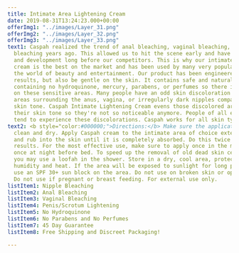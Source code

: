 ```yaml
---
title: Intimate Area Lightening Cream
date: 2019-08-31T13:24:23.000+00:00
offerImg1: "../images/Layer_31.png"
offerImg2: "../images/Layer_32.png"
offerImg3: "../images/Layer_33.png"
text1: Caspah realized the trend of anal bleaching, vaginal bleaching, and nipple
  bleaching years ago. This allowed us to hit the scene early and have years of testing
  and development long before our competitors. This is why our intimate area bleaching
  cream is the best on the market and has been used by many very popular people in
  the world of beauty and entertainment. Our product has been engineered to show amazing
  results, but also be gentle on the skin. It contains safe and natural ingredients
  containing no hydroquinone, mercury, parabens, or perfumes so there is no skin irritation
  on these sensitive areas. Many people have an odd skin discoloration on their private
  areas surrounding the anus, vagina, or irregularly dark nipples compared to their
  skin tone. Caspah Intimate Lightening Cream evens those discolored areas to match
  their skin tone so they're not so noticeable anymore. People of all ethnicities
  tend to experience these discolorations. Caspah works for all skin types.
text2: <b style="color:#000000;">Directions:</b> Make sure the application area is
  clean and dry. Apply Caspah cream to the intimate area of choice externally only
  and rub into the skin until it is completely absorbed. Do this twice daily for best
  results. For the most effective use, make sure to apply once in the morning and
  once at night before bed. To speed up the removal of old dead skin cells quicker,
  you may use a loofah in the shower. Store in a dry, cool area, protected from sunlight,
  humidity and heat. If the area will be exposed to sunlight for long periods of time,
  use an SPF 30+ sun block on the area. Do not use on broken skin or open wounds.
  Do not use if pregnant or breast feeding. For external use only.
listItem1: Nipple Bleaching
listItem2: Anal Bleaching
listItem3: Vaginal Bleaching
listItem4: Penis/Scrotum Lightening
listItem5: No Hydroquinone
listItem6: No Parabens and No Perfumes
listItem7: 45 Day Guarantee
listItem8: Free Shipping and Discreet Packaging!

---
```

